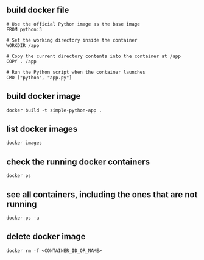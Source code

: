 ## build docker file <br>
```
# Use the official Python image as the base image
FROM python:3

# Set the working directory inside the container
WORKDIR /app

# Copy the current directory contents into the container at /app
COPY . /app

# Run the Python script when the container launches
CMD ["python", "app.py"]
```
## build docker image <br>
```
docker build -t simple-python-app .
```
## list docker images <br>
```
docker images
```
## check the running docker containers
```
docker ps
```
## see all containers, including the ones that are not running
```
docker ps -a
```
## delete docker image
```
docker rm -f <CONTAINER_ID_OR_NAME>
```
